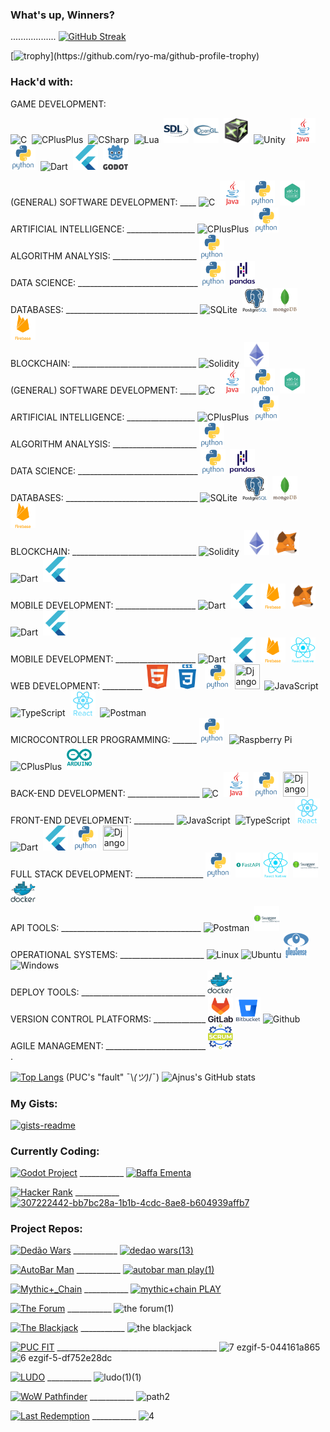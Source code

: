 ### What's up, Winners?
..................
[![GitHub Streak](https://github-readme-streak-stats-jam-ajna-soares-projects.vercel.app/?user=Ajnus&theme=dark&background=000000)](https://git.io/streak-stats)

[![trophy](https://github-profile-trophy.vercel.app/?username=Ajnus&theme=matrix&no-frame=true&column=4&rank=-?)](https://github.com/ryo-ma/github-profile-trophy)

### Hack'd with:
<div>
  GAME DEVELOPMENT:
  
  <img src="https://skillicons.dev/icons?i=c" title="C" alt="C" width="40" height="40"/>&nbsp;
  <img src="https://skillicons.dev/icons?i=cpp" title="CPlusPlus" alt="CPlusPlus" width="40" height="40"/>&nbsp;
  <img src="https://skillicons.dev/icons?i=cs" title="CSharp" alt="CSharp" width="40" height="40"/>&nbsp;
  <img src="https://skillicons.dev/icons?i=lua" title="Lua" alt="Lua" width="40" height="40"/>&nbsp;
  <img src="https://github.com/devicons/devicon/blob/master/icons/sdl/sdl-original.svg" title="SDL" alt="SDL" width="40" height="40"/>&nbsp;
  <img src="https://github.com/devicons/devicon/blob/master/icons/opengl/opengl-original.svg" title="OpenGL" alt="OpenGL" width="40" height="40"/>&nbsp;
  <img src="https://github.com/Ajnus/Ajnus/blob/main/directx.png" title="DirectX/Direct3D" alt="DirectX/Direct3D" width="40" height="40"/>&nbsp;
<img src="https://skillicons.dev/icons?i=unity" title="Unity" title="Unity" alt="Unity" width="40" height="40"/>&nbsp;
  <img src="https://github.com/devicons/devicon/blob/master/icons/java/java-original-wordmark.svg" title="Java" alt="Java" width="40" height="40"/>&nbsp;
  <img src="https://github.com/devicons/devicon/blob/master/icons/python/python-original-wordmark.svg" title="Python" alt="Python" width="40" height="40"/>&nbsp;
  <img src="https://skillicons.dev/icons?i=dart" title="Dart" alt="Dart" width="40" height="40"/>&nbsp;
  <img src="https://github.com/devicons/devicon/blob/master/icons/flutter/flutter-original.svg" title="Flutter" alt="Flutter" width="40" height="40"/>&nbsp;
  <img src="https://github.com/devicons/devicon/blob/master/icons/godot/godot-original-wordmark.svg" title="Flutter" alt="Flutter" width="40" height="40"/>&nbsp;
</div>
<div>
  (GENERAL) SOFTWARE DEVELOPMENT: ____
  <img src="https://skillicons.dev/icons?i=c" title="C" alt="C" width="40" height="40"/>&nbsp;
  <img src="https://github.com/devicons/devicon/blob/master/icons/java/java-original-wordmark.svg" title="Java" alt="Java" width="40" height="40"/>&nbsp;
  <img src="https://github.com/devicons/devicon/blob/master/icons/python/python-original-wordmark.svg" title="Python" alt="Python" width="40" height="40"/>&nbsp;
  <img src="https://github.com/Ajnus/Ajnus/blob/main/assembly.png" title="Assembly" alt="Assembly" width="40" height="40"/>&nbsp;
</div>
<div>
  ARTIFICIAL INTELLIGENCE: _________________
  <img src="https://skillicons.dev/icons?i=cpp" title="CPlusPlus" alt="CPlusPlus" width="40" height="40"/>&nbsp;
  <img src="https://github.com/devicons/devicon/blob/master/icons/python/python-original-wordmark.svg" title="Python" alt="Python" width="40" height="40"/>&nbsp;
</div>
<div>
  ALGORITHM ANALYSIS: _____________________
  <img src="https://github.com/devicons/devicon/blob/master/icons/python/python-original-wordmark.svg" title="Python" alt="Python" width="40" height="40"/>&nbsp;
</div>
<div>
  DATA SCIENCE: ______________________________
  <img src="https://github.com/devicons/devicon/blob/master/icons/python/python-original-wordmark.svg" title="Python" alt="Python" width="40" height="40"/>&nbsp;
  <img src="https://github.com/devicons/devicon/blob/master/icons/pandas/pandas-original-wordmark.svg" title="Pandas" alt="Pandas" width="40" height="40"/>&nbsp;
</div>
<div>
  DATABASES: _________________________________
  <img src="https://skillicons.dev/icons?i=sqlite" title="SQLite" alt="SQLite" width="40" height="40"/>&nbsp;
  <img src="https://github.com/devicons/devicon/blob/master/icons/postgresql/postgresql-original-wordmark.svg" title="ProstgreSQL" alt="ProstgreSQL" width="40" height="40"/>&nbsp;  
  <img src="https://github.com/devicons/devicon/blob/master/icons/mongodb/mongodb-original-wordmark.svg" title="MongoDB" alt="MongoDB" width="40" height="40"/>&nbsp;
  <img src="https://github.com/devicons/devicon/blob/master/icons/firebase/firebase-plain-wordmark.svg" title="Firebase" alt="Firebase" width="40" height="40"/>&nbsp;
</div>
<div>
  BLOCKCHAIN: _______________________________
  <img src="https://skillicons.dev/icons?i=solidity" title="Solidity" alt="Solidity" width="40" height="40"/>&nbsp;
  <img src="https://github.com/Ajnus/Ajnus/blob/main/png-transparent-ethereum-classic-computer-icons-cryptocurrency-symbol-symbol-miscellaneous-blue-angle-thumbnail-removebg-preview.png" title="Ethereum" alt="Ethereum" width="40" height="40"/>&nbsp;
</div>
<div>
  (GENERAL) SOFTWARE DEVELOPMENT: ____
  <img src="https://skillicons.dev/icons?i=c" title="C" alt="C" width="40" height="40"/>&nbsp;
  <img src="https://github.com/devicons/devicon/blob/master/icons/java/java-original-wordmark.svg" title="Java" alt="Java" width="40" height="40"/>&nbsp;
  <img src="https://github.com/devicons/devicon/blob/master/icons/python/python-original-wordmark.svg" title="Python" alt="Python" width="40" height="40"/>&nbsp;
  <img src="https://github.com/Ajnus/Ajnus/blob/main/assembly.png" title="Assembly" alt="Assembly" width="40" height="40"/>&nbsp;
</div>
<div>
  ARTIFICIAL INTELLIGENCE: _________________
  <img src="https://skillicons.dev/icons?i=cpp" title="CPlusPlus" alt="CPlusPlus" width="40" height="40"/>&nbsp;
  <img src="https://github.com/devicons/devicon/blob/master/icons/python/python-original-wordmark.svg" title="Python" alt="Python" width="40" height="40"/>&nbsp;
</div>
<div>
  ALGORITHM ANALYSIS: _____________________
  <img src="https://github.com/devicons/devicon/blob/master/icons/python/python-original-wordmark.svg" title="Python" alt="Python" width="40" height="40"/>&nbsp;
</div>
<div>
  DATA SCIENCE: ______________________________
  <img src="https://github.com/devicons/devicon/blob/master/icons/python/python-original-wordmark.svg" title="Python" alt="Python" width="40" height="40"/>&nbsp;
  <img src="https://github.com/devicons/devicon/blob/master/icons/pandas/pandas-original-wordmark.svg" title="Pandas" alt="Pandas" width="40" height="40"/>&nbsp;
</div>
<div>
  DATABASES: _________________________________
  <img src="https://skillicons.dev/icons?i=sqlite" title="SQLite" alt="SQLite" width="40" height="40"/>&nbsp;
  <img src="https://github.com/devicons/devicon/blob/master/icons/postgresql/postgresql-original-wordmark.svg" title="ProstgreSQL" alt="ProstgreSQL" width="40" height="40"/>&nbsp;  
  <img src="https://github.com/devicons/devicon/blob/master/icons/mongodb/mongodb-original-wordmark.svg" title="MongoDB" alt="MongoDB" width="40" height="40"/>&nbsp;
  <img src="https://github.com/devicons/devicon/blob/master/icons/firebase/firebase-plain-wordmark.svg" title="Firebase" alt="Firebase" width="40" height="40"/>&nbsp;
</div>
<div>
  BLOCKCHAIN: _______________________________
  <img src="https://skillicons.dev/icons?i=solidity" title="Solidity" alt="Solidity" width="40" height="40"/>&nbsp;
  <img src="https://github.com/Ajnus/Ajnus/blob/main/png-transparent-ethereum-classic-computer-icons-cryptocurrency-symbol-symbol-miscellaneous-blue-angle-thumbnail-removebg-preview.png" title="Ethereum" alt="Ethereum" width="40" height="40"/>&nbsp;
  <img src="https://github.com/Ajnus/Ajnus/blob/main/metamask.png" title="MetaMask" alt="MetaMask" width="40" height="40"/>&nbsp;
  <img src="https://skillicons.dev/icons?i=dart" title="Dart" alt="Dart" width="40" height="40"/>&nbsp;
  <img src="https://github.com/devicons/devicon/blob/master/icons/flutter/flutter-original.svg" title="Flutter" alt="Flutter" width="40" height="40"/>&nbsp;
</div>
<div>
  MOBILE DEVELOPMENT: ____________________
  <img src="https://skillicons.dev/icons?i=dart" title="Dart" alt="Dart" width="40" height="40"/>&nbsp;
  <img src="https://github.com/devicons/devicon/blob/master/icons/flutter/flutter-original.svg" title="Flutter" alt="Flutter" width="40" height="40"/>&nbsp;
  <img src="https://github.com/devicons/devicon/blob/master/icons/firebase/firebase-plain-wordmark.svg" title="Firebase" alt="Firebase" width="40" height="40"/>&nbsp;
  <img src="https://github.com/Ajnus/Ajnus/blob/main/metamask.png" title="MetaMask" alt="MetaMask" width="40" height="40"/>&nbsp;
  <img src="https://skillicons.dev/icons?i=dart" title="Dart" alt="Dart" width="40" height="40"/>&nbsp;
  <img src="https://github.com/devicons/devicon/blob/master/icons/flutter/flutter-original.svg" title="Flutter" alt="Flutter" width="40" height="40"/>&nbsp;
</div>
<div>
  MOBILE DEVELOPMENT: ____________________
  <img src="https://skillicons.dev/icons?i=dart" title="Dart" alt="Dart" width="40" height="40"/>&nbsp;
  <img src="https://github.com/devicons/devicon/blob/master/icons/flutter/flutter-original.svg" title="Flutter" alt="Flutter" width="40" height="40"/>&nbsp;
  <img src="https://github.com/devicons/devicon/blob/master/icons/firebase/firebase-plain-wordmark.svg" title="Firebase" alt="Firebase" width="40" height="40"/>&nbsp;
  <img src="https://github.com/Ajnus/Ajnus/blob/main/react_native.png" title="React Native" alt="React Native" width="40" height="40"/>&nbsp;
</div>
<div>WEB DEVELOPMENT: __________
  <img src="https://github.com/devicons/devicon/blob/master/icons/html5/html5-original.svg" title="HTML5" alt="HTML" width="40" height="40"/>&nbsp;
  <img src="https://github.com/devicons/devicon/blob/master/icons/css3/css3-plain-wordmark.svg"  title="CSS3" alt="CSS" width="40" height="40"/>&nbsp;
  <img src="https://github.com/devicons/devicon/blob/master/icons/python/python-original-wordmark.svg" title="Python" alt="Python" width="40" height="40"/>&nbsp;
  <img src="https://skillicons.dev/icons?i=django" title="Django" **alt="Django" width="40" height="40"/>&nbsp;
  <img src="https://skillicons.dev/icons?i=js" title="JavaScript" alt="JavaScript" width="40" height="40"/>&nbsp;
  <img src="https://skillicons.dev/icons?i=ts" title="TypeScript" alt="TypeScript" width="40" height="40"/>&nbsp;
  <img src="https://github.com/devicons/devicon/blob/master/icons/react/react-original-wordmark.svg" title="React"  alt="React" width="40" height="40"/>&nbsp;
  <img src="https://skillicons.dev/icons?i=postman" title="Postman" alt="Postman" width="40" height="40"/>&nbsp;
</div>
<div>
  MICROCONTROLLER PROGRAMMING: ______
  <img src="https://github.com/devicons/devicon/blob/master/icons/python/python-original-wordmark.svg" title="Python" alt="Python" width="40" height="40"/>&nbsp;
  <img src="https://skillicons.dev/icons?i=raspberrypi" title="Raspberry Pi" alt="Raspberry Pi" width="40" height="40"/>
  <img src="https://skillicons.dev/icons?i=cpp" title="CPlusPlus" alt="CPlusPlus" width="40" height="40"/>&nbsp;
  <img src="https://github.com/devicons/devicon/blob/master/icons/arduino/arduino-original-wordmark.svg" title="Arduino" alt="Arduino" width="40" height="40"/>
</div>
<div>
  BACK-END DEVELOPMENT: __________________
  <img src="https://skillicons.dev/icons?i=c" title="C" alt="C" width="40" height="40"/>&nbsp;
  <img src="https://github.com/devicons/devicon/blob/master/icons/java/java-original-wordmark.svg" title="Java" alt="Java" width="40" height="40"/>&nbsp;
  <img src="https://github.com/devicons/devicon/blob/master/icons/python/python-original-wordmark.svg" title="Python" alt="Python" width="40" height="40"/>&nbsp;
  <img src="https://skillicons.dev/icons?i=django" title="Django" **alt="Django" width="40" height="40"/>&nbsp;
</div>
<div>
  FRONT-END DEVELOPMENT: __________
  <img src="https://skillicons.dev/icons?i=js" title="JavaScript" alt="JavaScript" width="40" height="40"/>&nbsp;
  <img src="https://skillicons.dev/icons?i=ts" title="TypeScript" alt="TypeScript" width="40" height="40"/>&nbsp;
  <img src="https://github.com/devicons/devicon/blob/master/icons/react/react-original-wordmark.svg" title="React"  alt="React" width="40" height="40"/>&nbsp;
  <img src="https://skillicons.dev/icons?i=dart" title="Dart" alt="Dart" width="40" height="40"/>&nbsp;
  <img src="https://github.com/devicons/devicon/blob/master/icons/flutter/flutter-original.svg" title="Flutter" alt="Flutter" width="40" height="40"/>&nbsp;
  <img src="https://github.com/devicons/devicon/blob/master/icons/python/python-original-wordmark.svg" title="Python" alt="Python" width="40" height="40"/>&nbsp;
  <img src="https://skillicons.dev/icons?i=django" title="Django" **alt="Django" width="40" height="40"/>&nbsp;
</div>
<div>
  FULL STACK DEVELOPMENT: _________________
  <img src="https://github.com/devicons/devicon/blob/master/icons/python/python-original-wordmark.svg" title="Python" alt="Python" width="40" height="40"/>&nbsp;
  <img src="https://github.com/devicons/devicon/blob/master/icons/fastapi/fastapi-original-wordmark.svg" title="FastAPI" alt="FastAPI" width="40" height="40"/>
  <img src="https://github.com/Ajnus/Ajnus/blob/main/react_native.png" title="React Native" alt="React Native" width="40" height="40"/>&nbsp;
  <img src="https://github.com/devicons/devicon/blob/master/icons/swagger/swagger-original-wordmark.svg" title="Swagger" alt="Swagger" width="40" height="40"/>
  <img src="https://github.com/devicons/devicon/blob/master/icons/docker/docker-original-wordmark.svg" title="Docker" alt="Docker" width="40" height="40"/>
</div>
<div>
<div>
  API TOOLS: ___________________________________
  <img src="https://skillicons.dev/icons?i=postman" title="Postman" alt="Postman" width="40" height="40"/>&nbsp;
  <img src="https://github.com/devicons/devicon/blob/master/icons/swagger/swagger-original-wordmark.svg" title="Swagger" alt="Swagger" width="40" height="40"/>
</div>  
OPERATIONAL SYSTEMS: _____________________
  <img src="https://skillicons.dev/icons?i=linux" title="Linux" alt="Linux" width="40" height="40"/>
  <img src="https://skillicons.dev/icons?i=ubuntu" title="Ubuntu" alt="Ubuntu" width="40" height="40"/>
  <img src="https://github.com/Ajnus/Ajnus/blob/main/800px-GNewSense_3_logo_with_lettering%2C_blue.svg.png" title="Gnewsense" alt="Gnewsense" width="40" height="40"/>
  <img src="https://skillicons.dev/icons?i=windows" title="Windows" alt="Windows" width="40" height="40"/>
</div>
<div>
DEPLOY TOOLS: _______________________________
  <img src="https://github.com/devicons/devicon/blob/master/icons/docker/docker-original-wordmark.svg" title="Docker" alt="Docker" width="40" height="40"/>
</div>
<div>
VERSION CONTROL PLATFORMS: _____________
  <img src="https://github.com/devicons/devicon/blob/master/icons/gitlab/gitlab-original-wordmark.svg" title="Gitlab" alt="Gitlab" width="40" height="40"/>
  <img src="https://github.com/devicons/devicon/blob/master/icons/bitbucket/bitbucket-original-wordmark.svg" title="Bitbucket" alt="Bitbucket" width="40" height="40"/>
  <img src="https://skillicons.dev/icons?i=github" title="Github" alt="Github" width="40" height="40"/>
</div>
<div>
AGILE MANAGEMENT: _________________________
  <img src="https://github.com/Ajnus/Ajnus/blob/main/scrum_new.png" title="SCRUM" alt="SCRUM" width="40" height="40"/>
</div> 
.

[![Top Langs](https://github-readme-stats-jam-ajna-soares-projects.vercel.app/api/top-langs/?username=Ajnus&theme=chartreuse-dark&langs_count=15&hide=Meson,Processing,Shell,PowerShell,Makefile,CMake,Forth&layout=donut&locale=pt-br)](https://github.com/anuraghazra/github-readme-stats)  (PUC's "fault" ¯\\_(ツ)_/¯)  ![Ajnus's GitHub stats](https://github-readme-stats-jam-ajna-soares-projects.vercel.app/api?username=ajnus&show=prs_merged,prs_merged_percentage&show_icons=true&theme=chartreuse-dark)


### My Gists:

[![gists-readme](https://gists-readme.yizack.com/api/pin?user=Ajnus&id=3c5de034228987b7892fe3178210ce42&owner=true&theme=dark)](https://gist.github.com/Ajnus/3c5de034228987b7892fe3178210ce42)

### Currently Coding:

[![Godot Project](https://github-readme-stats.vercel.app/api/pin/?username=ajnus&repo=GODOT_PROJECT_TOPICOS_EM_COMPUTACAO_IV_INF1307&theme=vision-friendly-dark&show_owner=true)](https://github.com/Ajnus/GODOT_PROJECT_TOPICOS_EM_COMPUTACAO_IV_INF1307) ___________ [![Baffa Ementa](https://github.com/Ajnus/Ajnus/assets/8205907/4ec02bdf-2976-4c83-afb2-92d57c8520c0)](https://www.youtube.com/watch?v=dxHNQQasJBE)



[![Hacker Rank](https://github-readme-stats.vercel.app/api/pin/?username=ajnus&repo=hackerRank_Codes&theme=vision-friendly-dark&show_owner=true)](https://github.com/Ajnus/HackerRank_Codes) ___________ [![307222442-bb7bc28a-1b1b-4cdc-8ae8-b604939affb7](https://github.com/Ajnus/Ajnus/assets/8205907/4667786a-9c71-434d-b513-d14ea98abcf2)](https://www.hackerrank.com/profile/ajnasoares)

### Project Repos:

[![Dedão Wars](https://github-readme-stats.vercel.app/api/pin/?username=ajnus&repo=DEDAO-THUMB-WARS-Flutter-&theme=vision-friendly-dark&show_owner=true)](https://github.com/Ajnus/DEDAO-THUMB-WARS-Flutter-) ___________ [![dedao wars(13)](https://github.com/Ajnus/Ajnus/assets/8205907/866c6850-7f1c-402d-8de1-02e98d2b2d8a)](https://www.youtube.com/watch?v=SRlWgwwjvo4)

[![AutoBar Man](https://github-readme-stats.vercel.app/api/pin/?username=ajnus&repo=AUTOBAR_MAN_PROGRAMACAO_DE_MICROCONTROLADORES_ENG1419&theme=vision-friendly-dark&show_owner=true)](https://github.com/Ajnus/AUTOBAR_MAN_PROGRAMACAO_DE_MICROCONTROLADORES_ENG1419) ___________ [![autobar man play(1)](https://github.com/Ajnus/Ajnus/assets/8205907/c6e5337e-ca52-4c81-a5d6-903078dd0907)](https://www.youtube.com/watch?v=PP6cPMQUdCA)

[![Mythic+_Chain](https://github-readme-stats.vercel.app/api/pin/?username=ajnus&repo=MYTHIC_PLUS_CHAIN_BLOCKCHAIN_INF1305&theme=vision-friendly-dark&show_owner=true)](https://github.com/Ajnus/MYTHIC_PLUS_CHAIN_BLOCKCHAIN_INF1305) ___________ [![mythic+chain PLAY](https://github.com/Ajnus/Ajnus/assets/8205907/f24c9862-00b8-4554-a909-04c2f41602de)](https://www.youtube.com/watch?v=lEQssWorXtc)

[![The Forum](https://github-readme-stats.vercel.app/api/pin/?username=ajnus&repo=THE_FORUM_PROGRAMACAO_WEB_INF1407_T2&theme=vision-friendly-dark&show_owner=true)](https://github.com/Ajnus/THE_FORUM_PROGRAMACAO_WEB_INF1407_T2) ___________ ![the forum(1)](https://github.com/Ajnus/Ajnus/assets/8205907/14b97144-81e1-4df7-b1b8-e7bc1ab03f63)

[![The Blackjack](https://github-readme-stats.vercel.app/api/pin/?username=ajnus&repo=BLACKJACK_PROGRAMACAO_ORIENTADA_A_OBJETOS_INF1636&theme=vision-friendly-dark&show_owner=true)](https://github.com/Ajnus/BLACKJACK_PROGRAMACAO_ORIENTADA_A_OBJETOS_INF1636) ___________ ![the blackjack](https://github.com/Ajnus/Ajnus/assets/8205907/0a714214-0516-49b5-93b2-b27bb8333185)

[![PUC FIT](https://github-readme-stats.vercel.app/api/pin/?username=ajnus&repo=PUC_Fit&theme=vision-friendly-dark&show_owner=true)](https://github.com/Ajnus/PUC_Fit) ________________________________________ ![7 ezgif-5-044161a865](https://github.com/Ajnus/Ajnus/assets/8205907/c323a592-cda8-4f7e-9f70-3204f145faab)![6 ezgif-5-df752e28dc](https://github.com/Ajnus/Ajnus/assets/8205907/4c3fdfb9-42da-4ade-a885-ecebb4d409f4)

[![LUDO](https://github-readme-stats.vercel.app/api/pin/?username=ajnus&repo=LUDO_PROGRAMACAO_MODULAR_INF1301&theme=vision-friendly-dark&show_owner=true)](https://github.com/Ajnus/LUDO_PROGRAMACAO_MODULAR_INF1301) ___________ ![ludo(1)(1)](https://github.com/Ajnus/Ajnus/assets/8205907/2703e654-d111-47b8-92b7-67cdc42867e8)

[![WoW Pathfinder](https://github-readme-stats.vercel.app/api/pin/?username=ajnus&repo=WORLD_OF_WARCRAFT_PATHFINDER&theme=vision-friendly-dark&show_owner=true)](https://github.com/Ajnus/WORLD_OF_WARCRAFT_PATHFINDER) ___________ ![path2](https://github.com/Ajnus/Ajnus/assets/8205907/bd34b6f0-efd0-4d81-baca-eaca3128ecba)

[![Last Redemption](https://github-readme-stats.vercel.app/api/pin/?username=ajnus&repo=Last_Redemption&theme=vision-friendly-dark&show_owner=true)](https://github.com/Ajnus/Last_Redemption) ___________ ![4](https://github.com/Ajnus/Ajnus/assets/8205907/e77c0856-56b6-4c98-a45c-1ac08b497cd9)


<!--
**Ajnus/Ajnus** is a ✨ _special_ ✨ repository because its `README.md` (this file) appears on your GitHub profile.

Here are some ideas to get you started:

- 🔭 I’m currently working on ...
- 🌱 I’m currently learning ...
- 👯 I’m looking to collaborate on ...
- 🤔 I’m looking for help with ...
- 💬 Ask me about ...
- 📫 How to reach me: ...
- 😄 Pronouns: ...
- ⚡ Fun fact: ...
-->
